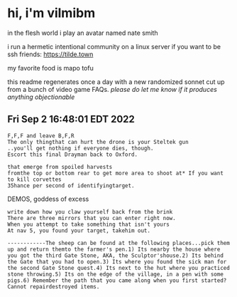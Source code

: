 # hi, i'm vilmibm

in the flesh world i play an avatar named nate smith

i run a hermetic intentional community on a linux server if you want to be ssh friends: https://tilde.town

my favorite food is mapo tofu

this readme regenerates once a day with a new randomized sonnet cut up from a bunch of video game FAQs.
_please do let me know if it produces anything objectionable_

## Fri Sep  2 16:48:01 EDT 2022

    F,F,F and leave B,F,R
    The only thingthat can hurt the drone is your Steltek gun
    ..you'll get nothing if everyone dies, though.
    Escort this final Drayman back to Oxford.
    
    that emerge from spoiled harvests
    fromthe top or bottom rear to get more area to shoot at* If you want to kill corvettes
    35 hance per second of identifyingtarget.
      DEMOS, goddess of excess
    
    write down how you claw yourself back from the brink
    There are three mirrors that you can enter right now.
    When you attempt to take something that isn't yours
    At nav 5, you found your target, takehim out.
    
    ------------The sheep can be found at the following places...pick them up and return themto the farmer's pen.1) Its nearby the house where you got the third Gate Stone, AKA, the Sculptor'shouse.2) Its behind the Gate that you had to open.3) Its where you found the sick man for the second Gate Stone quest.4) Its next to the hut where you practiced stone throwing.5) Its on the edge of the village, in a pen with some pigs.6) Remember the path that you came along when you first started?
    Cannot repairdestroyed items.
